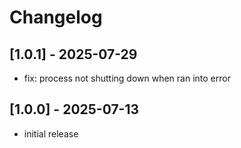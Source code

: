 # Changelog

## [1.0.1] - 2025-07-29

- fix: process not shutting down when ran into error

## [1.0.0] - 2025-07-13

- initial release
